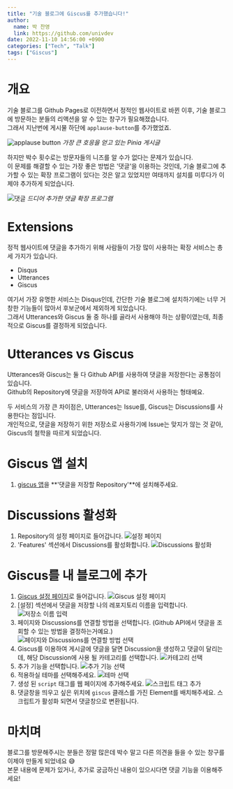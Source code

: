 ```yaml
---
title: "기술 블로그에 Giscus를 추가했습니다!"
author:
  name: 박 찬영
  link: https://github.com/univdev
date: 2022-11-10 14:56:00 +0900
categories: ["Tech", "Talk"]
tags: ["Giscus"]
---
```

# 개요
기술 블로그를 Github Pages로 이전하면서 정적인 웹사이트로 바뀐 이후, 기술 블로그에 방문하는 분들의 리액션을 알 수 있는 창구가 필요해졌습니다.  
그래서 지난번에 게시물 하단에 `applause-button`를 추가했었죠.

![applause button](https://raw.githubusercontent.com/univdev/markdown-images/master/20221110150110.png)
_가장 큰 호응을 얻고 있는 Pinia 게시글_

하지만 박수 횟수로는 방문자들의 니즈를 알 수가 없다는 문제가 있습니다.  
이 문제를 해결할 수 있는 가장 좋은 방법은 '댓글'을 이용하는 것인데, 기술 블로그에 추가할 수 있는 확장 프로그램이 있다는 것은 알고 있었지만 여태까지 설치를 미루다가 이제야 추가하게 되었습니다.

![댓글](https://raw.githubusercontent.com/univdev/markdown-images/master/20221110150454.png)
_드디어 추가한 댓글 확장 프로그램_

# Extensions
정적 웹사이트에 댓글을 추가하기 위해 사람들이 가장 많이 사용하는 확장 서비스는 총 세 가지가 있습니다.

- Disqus
- Utterances
- Giscus

여기서 가장 유명한 서비스는 Disqus인데, 간단한 기술 블로그에 설치하기에는 너무 거창한 기능들이 많아서 후보군에서 제외하게 되었습니다.  
그래서 Utterances와 Giscus 둘 중 하나를 골라서 사용해야 하는 상황이였는데, 최종적으로 Giscus를 결정하게 되었습니다.

# Utterances vs Giscus
Utterances와 Giscus는 둘 다 Github API를 사용하여 댓글을 저장한다는 공통점이 있습니다.  
Github의 Repository에 댓글을 저장하여 API로 불러와서 사용하는 형태예요.

두 서비스의 가장 큰 차이점은, Utterances는 Issue를, Giscus는 Discussions를 사용한다는 점입니다.  
개인적으로, 댓글을 저장하기 위한 저장소로 사용하기에 Issue는 맞지가 않는 것 같아, Giscus의 철학을 따르게 되었습니다.
# Giscus 앱 설치
1. [giscus 앱][앱 다운로드 페이지]을 **'댓글을 저장할 Repository'**에 설치해주세요.

# Discussions 활성화
1. Repository의 설정 페이지로 들어갑니다.
![설정 페이지](https://raw.githubusercontent.com/univdev/markdown-images/master/20221110152133.png)
2. 'Features' 섹션에서 Discussions를 활성화합니다.
![Discussions 활성화](https://raw.githubusercontent.com/univdev/markdown-images/master/20221110152213.png)

# Giscus를 내 블로그에 추가
1. [Giscus 설정 페이지][설정 페이지]로 들어갑니다.
![Giscus 설정 페이지](https://raw.githubusercontent.com/univdev/markdown-images/master/20221110151220.png)
2. [설정] 섹션에서 댓글을 저장할 나의 레포지토리 이름을 입력합니다.
![저장소 이름 입력](https://raw.githubusercontent.com/univdev/markdown-images/master/20221110151342.png)
3. 페이지와 Discussions를 연결할 방법을 선택합니다. (Github API에서 댓글을 조회할 수 있는 방법을 결정하는거예요.)
![페이지와 Discussions를 연결할 방법 선택](https://raw.githubusercontent.com/univdev/markdown-images/master/20221110151428.png)
4. Giscus를 이용하여 게시글에 댓글을 달면 Discussion을 생성하고 댓글이 달리는데, 해당 Discussion에 사용 될 카테고리를 선택합니다.
![카테고리 선택](https://raw.githubusercontent.com/univdev/markdown-images/master/20221110151606.png)
5. 추가 기능을 선택합니다.
![추가 기능 선택](https://raw.githubusercontent.com/univdev/markdown-images/master/20221110151642.png) 
6. 적용하실 테마를 선택해주세요.
![테마 선택](https://raw.githubusercontent.com/univdev/markdown-images/master/20221110151708.png)
7. 생성 된 `script` 태그를 웹 페이지에 추가해주세요.
![스크립트 태그 추가](https://raw.githubusercontent.com/univdev/markdown-images/master/20221110151815.png)
8. 댓글창을 띄우고 싶은 위치에 `giscus` 클래스를 가진 Element를 배치해주세요. 스크립트가 활성화 되면서 댓글창으로 변환됩니다.

# 마치며
블로그를 방문해주시는 분들은 정말 많은데 박수 말고 다른 의견을 들을 수 있는 창구를 이제야 만들게 되었네요 😅  
본문 내용에 문제가 있거나, 추가로 궁금하신 내용이 있으시다면 댓글 기능을 이용해주세요!

[앱 다운로드 페이지]: https://github.com/apps/giscus
[설정 페이지]: https://giscus.app/ko
